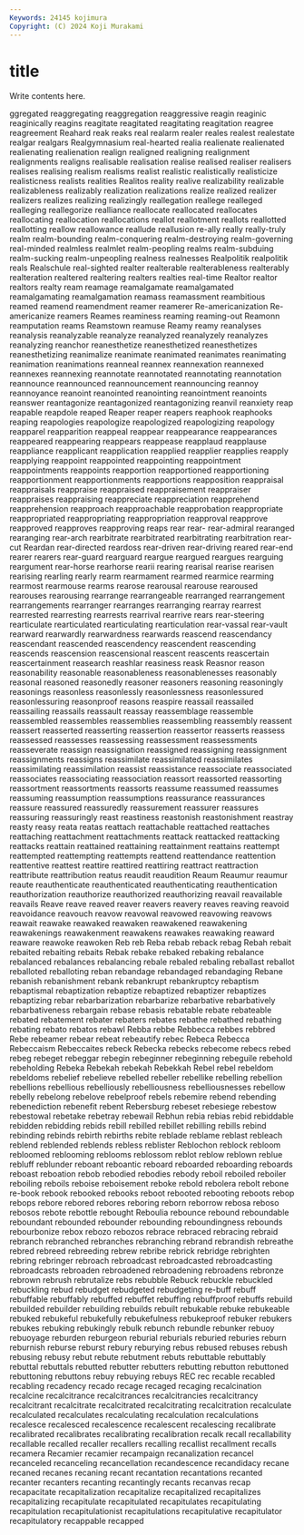 ```yaml
---
Keywords: 24145 kojimura
Copyright: (C) 2024 Koji Murakami
---
```


# title

Write contents here.



ggregated reaggregating reaggregation reaggressive reagin reaginic reaginically reagins reagitate reagitated
reagitating reagitation reagree reagreement Reahard reak reaks real realarm realer
reales realest realestate realgar realgars Realgymnasium real-hearted realia realienate realienated
realienating realienation realign realigned realigning realignment realignments realigns realisable realisation
realise realised realiser realisers realises realising realism realisms realist realistic
realistically realisticize realisticness realists realities Realitos reality realive realizability realizable
realizableness realizably realization realizations realize realized realizer realizers realizes realizing
realizingly reallegation reallege realleged realleging reallegorize realliance reallocate reallocated reallocates
reallocating reallocation reallocations reallot reallotment reallots reallotted reallotting reallow reallowance
reallude reallusion re-ally really really-truly realm realm-bounding realm-conquering realm-destroying realm-governing
real-minded realmless realmlet realm-peopling realms realm-subduing realm-sucking realm-unpeopling realness realnesses
Realpolitik realpolitik reals Realschule real-sighted realter realterable realterableness realterably realteration
realtered realtering realters realties real-time Realtor realtor realtors realty ream
reamage reamalgamate reamalgamated reamalgamating reamalgamation reamass reamassment reambitious reamed reamend
reamendment reamer reamerer Re-americanization Re-americanize reamers Reames reaminess reaming reaming-out
Reamonn reamputation reams Reamstown reamuse Reamy reamy reanalyses reanalysis reanalyzable
reanalyze reanalyzed reanalyzely reanalyzes reanalyzing reanchor reanesthetize reanesthetized reanesthetizes reanesthetizing
reanimalize reanimate reanimated reanimates reanimating reanimation reanimations reanneal reannex reannexation
reannexed reannexes reannexing reannotate reannotated reannotating reannotation reannounce reannounced reannouncement
reannouncing reannoy reannoyance reanoint reanointed reanointing reanointment reanoints reanswer reantagonize
reantagonized reantagonizing reanvil reanxiety reap reapable reapdole reaped Reaper reaper
reapers reaphook reaphooks reaping reapologies reapologize reapologized reapologizing reapology reapparel
reapparition reappeal reappear reappearance reappearances reappeared reappearing reappears reappease reapplaud
reapplause reappliance reapplicant reapplication reapplied reapplier reapplies reapply reapplying reappoint
reappointed reappointing reappointment reappointments reappoints reapportion reapportioned reapportioning reapportionment reapportionments
reapportions reapposition reappraisal reappraisals reappraise reappraised reappraisement reappraiser reappraises reappraising
reappreciate reappreciation reapprehend reapprehension reapproach reapproachable reapprobation reappropriate reappropriated reappropriating
reappropriation reapproval reapprove reapproved reapproves reapproving reaps rear rear- rear-admiral
rearanged rearanging rear-arch rearbitrate rearbitrated rearbitrating rearbitration rear-cut Reardan rear-directed
reardoss rear-driven rear-driving reared rear-end rearer rearers rear-guard rearguard reargue
reargued reargues rearguing reargument rear-horse rearhorse rearii rearing rearisal rearise
rearisen rearising rearling rearly rearm rearmament rearmed rearmice rearming rearmost
rearmouse rearms rearose rearousal rearouse rearoused rearouses rearousing rearrange rearrangeable
rearranged rearrangement rearrangements rearranger rearranges rearranging rearray rearrest rearrested rearresting
rearrests rearrival rearrive rears rear-steering rearticulate rearticulated rearticulating rearticulation rear-vassal
rear-vault rearward rearwardly rearwardness rearwards reascend reascendancy reascendant reascended reascendency
reascendent reascending reascends reascension reascensional reascent reascents reascertain reascertainment reasearch
reashlar reasiness reask Reasnor reason reasonability reasonable reasonableness reasonablenesses reasonably
reasonal reasoned reasonedly reasoner reasoners reasoning reasoningly reasonings reasonless reasonlessly
reasonlessness reasonlessured reasonlessuring reasonproof reasons reaspire reassail reassailed reassailing reassails
reassault reassay reassemblage reassemble reassembled reassembles reassemblies reassembling reassembly reassent
reassert reasserted reasserting reassertion reassertor reasserts reassess reassessed reassesses reassessing
reassessment reassessments reasseverate reassign reassignation reassigned reassigning reassignment reassignments reassigns
reassimilate reassimilated reassimilates reassimilating reassimilation reassist reassistance reassociate reassociated reassociates
reassociating reassociation reassort reassorted reassorting reassortment reassortments reassorts reassume reassumed
reassumes reassuming reassumption reassumptions reassurance reassurances reassure reassured reassuredly reassurement
reassurer reassures reassuring reassuringly reast reastiness reastonish reastonishment reastray reasty
reasy reata reatas reattach reattachable reattached reattaches reattaching reattachment reattachments
reattack reattacked reattacking reattacks reattain reattained reattaining reattainment reattains reattempt
reattempted reattempting reattempts reattend reattendance reattention reattentive reattest reattire reattired
reattiring reattract reattraction reattribute reattribution reatus reaudit reaudition Reaum Reaumur
reaumur reaute reauthenticate reauthenticated reauthenticating reauthentication reauthorization reauthorize reauthorized reauthorizing
reavail reavailable reavails Reave reave reaved reaver reavers reavery reaves
reaving reavoid reavoidance reavouch reavow reavowal reavowed reavowing reavows reawait
reawake reawaked reawaken reawakened reawakening reawakenings reawakenment reawakens reawakes reawaking
reaward reaware reawoke reawoken Reb reb Reba rebab reback rebag
Rebah rebait rebaited rebaiting rebaits Rebak rebake rebaked rebaking rebalance
rebalanced rebalances rebalancing rebale rebaled rebaling reballast reballot reballoted reballoting
reban rebandage rebandaged rebandaging Rebane rebanish rebanishment rebank rebankrupt rebankruptcy
rebaptism rebaptismal rebaptization rebaptize rebaptized rebaptizer rebaptizes rebaptizing rebar rebarbarization
rebarbarize rebarbative rebarbatively rebarbativeness rebargain rebase rebasis rebatable rebate rebateable
rebated rebatement rebater rebaters rebates rebathe rebathed rebathing rebating rebato
rebatos rebawl Rebba rebbe Rebbecca rebbes rebbred Rebe rebeamer rebear
rebeat rebeautify rebec Rebeca Rebecca Rebeccaism Rebeccaites rebeck Rebecka rebecks
rebecome rebecs rebed rebeg rebeget rebeggar rebegin rebeginner rebeginning rebeguile
rebehold rebeholding Rebeka Rebekah rebekah Rebekkah Rebel rebel rebeldom rebeldoms
rebelief rebelieve rebelled rebeller rebellike rebelling rebellion rebellions rebellious rebelliously
rebelliousness rebelliousnesses rebellow rebelly rebelong rebelove rebelproof rebels rebemire rebend
rebending rebenediction rebenefit rebent Rebersburg rebeset rebesiege rebestow rebestowal rebetake
rebetray rebewail Rebhun rebia rebias rebid rebiddable rebidden rebidding rebids
rebill rebilled rebillet rebilling rebills rebind rebinding rebinds rebirth rebirths
rebite reblade reblame reblast rebleach reblend reblended reblends rebless reblister
Reblochon reblock rebloom rebloomed reblooming reblooms reblossom reblot reblow reblown
reblue rebluff reblunder reboant reboantic reboard reboarded reboarding reboards reboast
reboation rebob rebodied rebodies rebody reboil reboiled reboiler reboiling reboils
reboise reboisement reboke rebold rebolera rebolt rebone re-book rebook rebooked
rebooks reboot rebooted rebooting reboots rebop rebops rebore rebored rebores
reboring reborn reborrow rebosa reboso rebosos rebote rebottle rebought Reboulia
rebounce rebound reboundable reboundant rebounded rebounder rebounding reboundingness rebounds rebourbonize
rebox rebozo rebozos rebrace rebraced rebracing rebraid rebranch rebranched rebranches
rebranching rebrand rebrandish rebreathe rebred rebreed rebreeding rebrew rebribe rebrick
rebridge rebrighten rebring rebringer rebroach rebroadcast rebroadcasted rebroadcasting rebroadcasts rebroaden
rebroadened rebroadening rebroadens rebronze rebrown rebrush rebrutalize rebs rebubble Rebuck
rebuckle rebuckled rebuckling rebud rebudget rebudgeted rebudgeting re-buff rebuff rebuffable
rebuffably rebuffed rebuffet rebuffing rebuffproof rebuffs rebuild rebuilded rebuilder rebuilding
rebuilds rebuilt rebukable rebuke rebukeable rebuked rebukeful rebukefully rebukefulness rebukeproof
rebuker rebukers rebukes rebuking rebukingly rebulk rebunch rebundle rebunker rebuoy
rebuoyage reburden reburgeon reburial reburials reburied reburies reburn reburnish reburse
reburst rebury reburying rebus rebused rebuses rebush rebusing rebusy rebut
rebute rebutment rebuts rebuttable rebuttably rebuttal rebuttals rebutted rebutter rebutters
rebutting rebutton rebuttoned rebuttoning rebuttons rebuy rebuying rebuys REC rec
recable recabled recabling recadency recado recage recaged recaging recalcination recalcine
recalcitrance recalcitrances recalcitrancies recalcitrancy recalcitrant recalcitrate recalcitrated recalcitrating recalcitration recalculate
recalculated recalculates recalculating recalculation recalculations recalesce recalesced recalescence recalescent recalescing
recalibrate recalibrated recalibrates recalibrating recalibration recalk recall recallability recallable recalled
recaller recallers recalling recallist recallment recalls recamera Recamier recamier recampaign
recanalization recancel recanceled recanceling recancellation recandescence recandidacy recane recaned recanes
recaning recant recantation recantations recanted recanter recanters recanting recantingly recants
recanvas recap recapacitate recapitalization recapitalize recapitalized recapitalizes recapitalizing recapitulate recapitulated
recapitulates recapitulating recapitulation recapitulationist recapitulations recapitulative recapitulator recapitulatory recappable recapped
